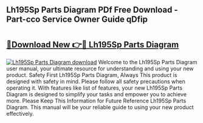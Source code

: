 ## Lh195Sp Parts Diagram PDf Free Download - Part-cco Service Owner Guide qDfip

# <h2><a href="http://dfhb2c9.blite.top/?on=Lh195Sp+Parts+Diagram">🔗Download New 👉🔴 Lh195Sp Parts Diagram</a></h2>

[![Lh195Sp Parts Diagram download](https://i.imgur.com/lujVjoI.png)](http://dfhb2c9.blite.top/?on=Lh195Sp+Parts+Diagram)
Welcome to the Lh195Sp Parts Diagram user manual, your ultimate resource for understanding and using your new product. Safety First Lh195Sp Parts Diagram, Always This product is designed with safety in mind. Please follow all safety precautions when operating it. With features like list of features, your new Lh195Sp Parts Diagram is designed to simplify your tasks and empower you to achieve more. Please Keep This Information for Future Reference Lh195Sp Parts Diagram. This manual will be your reliable guide to using your new product effectively.
